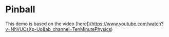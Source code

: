 # Pinball

This demo is based on the video [here])(https://www.youtube.com/watch?v=NhVUCsXp-Uo&ab_channel=TenMinutePhysics) 